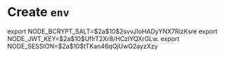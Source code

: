 # Create `env`

export NODE_BCRYPT_SALT=\$2a\$10\$2svvJIoHADyYNX7RizKsre
export NODE_JWT_KEY=\$2a\$10\$UflrT2Xr8/HCzIYQXrGLw.
export NODE_SESSION=\$2a\$10\$tTKan46qQjUwQ2ayzXzy
